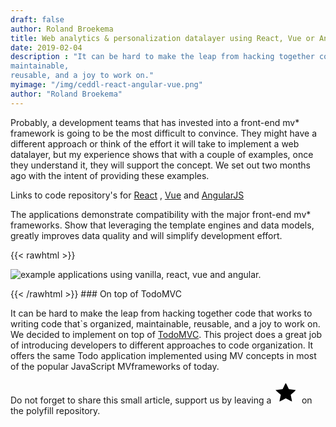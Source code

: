 ```yaml
---
draft: false
author: Roland Broekema
title: Web analytics & personalization datalayer using React, Vue or Angular
date: 2019-02-04
description : "It can be hard to make the leap from hacking together code that works to writing code that`s organized,
maintainable,
reusable, and a joy to work on."
myimage: "/img/ceddl-react-angular-vue.png"
author: "Roland Broekema"
---
```


Probably, a development teams that has invested into a front-end mv* framework is going to be the most difficult to
convince. They might have a different approach or think of the effort it will take to implement a web datalayer, but my
experience shows that with a couple of examples, once they understand it, they will support the concept. We set out two
months ago with the intent of providing these examples.

Links to code repository's for <a href="https://github.com/ceddl/ceddl-with-react/">React</a>
, <a href="https://github.com/ceddl/ceddl-with-vue/">Vue</a> and <a href="https://github.com/ceddl/ceddl-with-angular/">
AngularJS</a>

The applications demonstrate compatibility with the major front-end mv* frameworks. Show that leveraging the template
engines and data models, greatly improves data quality and will simplify development effort.

{{< rawhtml >}}
<p><img src="/img/ceddl-react-angular-vue.png" alt="example applications using vanilla, react, vue and angular."></p>
{{< /rawhtml >}}
### On top of TodoMVC

It can be hard to make the leap from hacking together code that works to writing code that`s organized, maintainable,
reusable, and a joy to work on. We decided to implement on top of [TodoMVC](http://todomvc.com/). This project does a
great job of introducing developers to different approaches to code organization. It offers the same Todo application
implemented using MV concepts in most of the popular JavaScript MVframeworks of today.

Do not forget to share this small article, support us by leaving
a <a href="https://github.com/ceddl/ceddl-polyfill/"> <svg width="40.7" height="37.4" viewBox="0 0 40.7 37.4">
<path d="M9.5 32.6l1.1-5.4.9-4.1-4.2-3.7L3 15.6l2-.4 5.8-.8 3.6-.4 2.4-4.8c1.2-2.6 2.4-4.7 2.6-4.7.2 0 1.4 2.1 2.7 4.7l2.3 4.8 5.5.7c3 .3 5.5.7 5.6.8.1.1-1.7 1.9-4 3.9L27.4 23l1 5.2c.7 3 1 5.4 1 5.5-.2.2-2.5-1-5.1-2.4l-4.9-2.6-4.7 2.6-5.1 2.5c-.2 0-.3-.6 0-1.3z"/>
</svg></a> on the polyfill repository.








